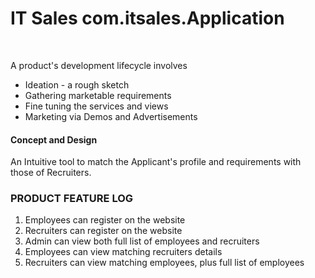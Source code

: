 <html>
  <head>
    <h1>
      IT Sales com.itsales.Application
    </h1>
    <br/>
  </head>
  <body>
    
  <div align=left>
     <p>
    A product's development lifecycle involves <br/>
       <ul>
         <li>
           Ideation - a rough sketch
         </li>
         <li>
           Gathering marketable requirements
         </li>
         <li>
           Fine tuning the services and views
         </li>
         <li>
           Marketing via Demos and Advertisements
         </li>
       </ul> 
  </p>
    <p>
       <h4>Concept and Design</h4>
          An Intuitive tool to match the Applicant's profile and requirements with those of Recruiters.
  </p>
    
  <span>
    <h3> PRODUCT FEATURE LOG </h3>
    <ol>
      <li>
        Employees can register on the website
      </li>
      <li>
        Recruiters can register on the website
      </li>
      <li>
        Admin can view both full list of employees and recruiters
      </li>
      <li>
        Employees can view matching recruiters details
      </li>
      <li>
        Recruiters can view matching employees, plus full list of employees
      </li>
    </ol>
  </span>
  </div>
  </body>
</html>

